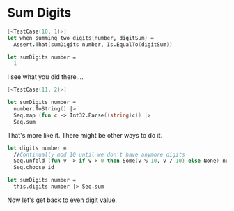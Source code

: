 Sum Digits
==========

```fsharp
[<TestCase(10, 1)>]
let when_summing_two_digits(number, digitSum) =
  Assert.That(sumDigits number, Is.EqualTo(digitSum))
```



```fsharp
let sumDigits number =
  1
```

I see what you did there....

```fsharp
[<TestCase(11, 2)>]
```

```fsharp
let sumDigits number =
  number.ToString() |>
  Seq.map (fun c -> Int32.Parse((string)c)) |>
  Seq.sum
```

That's more like it. There might be other ways to do it.

```fsharp
let digits number =
  //Continually mod 10 until we don't have anymore digits
  Seq.unfold (fun v -> if v > 0 then Some(v % 10, v / 10) else None) number |>
  Seq.choose id

let sumDigits number =
  this.digits number |> Seq.sum
```

Now let's get back to [even digit value](step-5.md).
